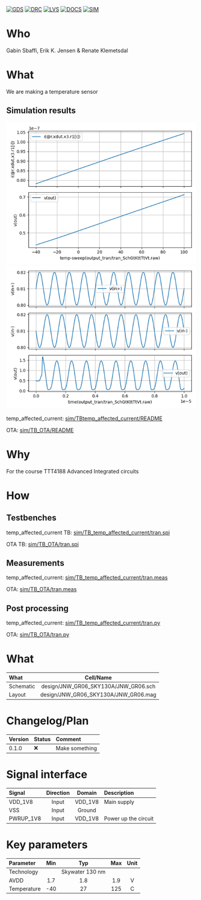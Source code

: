 
[![GDS](../../actions/workflows/gds.yaml/badge.svg)](../../actions/workflows/gds.yaml)
[![DRC](../../actions/workflows/drc.yaml/badge.svg)](../../actions/workflows/drc.yaml)
[![LVS](../../actions/workflows/lvs.yaml/badge.svg)](../../actions/workflows/lvs.yaml)
[![DOCS](../../actions/workflows/docs.yaml/badge.svg)](../../actions/workflows/docs.yaml)
[![SIM](../../actions/workflows/sim.yaml/badge.svg)](../../actions/workflows/sim.yaml)

# Who
Gabin Sbaffi, 
Erik K. Jensen &
Renate Klemetsdal

# What
We are making a temperature sensor

## Simulation results

![IOUT_VOUT](sim/temp_affected_current/IOUT_VOUT.png)
![INPUT_OTA_INPUT](sim/OTA/DIFF_INPUT_OTA_INPUT.png)

temp_affected_current: [sim/TBtemp_affected_current/README](sim/TB_temp_affected_current/README)

OTA: [sim/TB_OTA/README](sim/TB_OTA/README)


# Why
For the course TTT4188 Advanced Integrated circuits


# How

## Testbenches
temp_affected_current TB: [sim/TB_temp_affected_current/tran.spi](sim/TB_temp_affected_current/tran.spi)

OTA TB: [sim/TB_OTA/tran.spi](sim/TB_OTA/tran.spi)

## Measurements
temp_affected_current: [sim/TB_temp_affected_current/tran.meas](sim/TB_temp_affected_current/tran.meas)

OTA: [sim/TB_OTA/tran.meas](sim/TB_OTA/tran.meas)

## Post processing
temp_affected_current: [sim/TB_temp_affected_current/tran.py](sim/TB_temp_affected_current/tran.py)

OTA: [sim/TB_OTA/tran.py](sim/TB_OTA/tran.py)



# What

| What            |        Cell/Name |
| :-              |  :-:       |
| Schematic       | design/JNW_GR06_SKY130A/JNW_GR06.sch |
| Layout          | design/JNW_GR06_SKY130A/JNW_GR06.mag |


# Changelog/Plan

| Version | Status | Comment|
| :---| :---| :---|
|0.1.0 | :x: | Make something |


# Signal interface

| Signal       | Direction | Domain  | Description                               |
| :---         | :---:     | :---:   | :---                                      |
| VDD_1V8         | Input     | VDD_1V8 | Main supply                              |
| VSS         | Input     | Ground  |                                           |
| PWRUP_1V8     | Input    | VDD_1V8 | Power up the circuit                       |


# Key parameters

| Parameter           | Min     | Typ           | Max     | Unit  |
| :---                | :---:     | :---:           | :---:     | :---: |
| Technology          |         | Skywater 130 nm |         |       |
| AVDD                | 1.7    | 1.8           | 1.9    | V     |
| Temperature         | -40     | 27            | 125     | C     |
